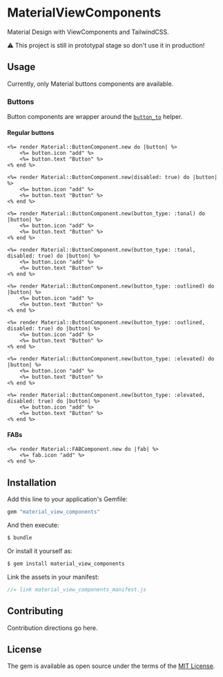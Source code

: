 # MaterialViewComponents
Material Design with ViewComponents and TailwindCSS.


:warning: This project is still in prototypal stage so don't use it in production!

## Usage
Currently, only Material buttons components are available. 

### Buttons
Button components are wrapper around the [`button_to`](https://edgeapi.rubyonrails.org/classes/ActionView/Helpers/UrlHelper.html#method-i-button_to) helper.

#### Regular buttons
```erb
<%= render Material::ButtonComponent.new do |button| %>
	<%= button.icon "add" %>
	<%= button.text "Button" %>
<% end %>

<%= render Material::ButtonComponent.new(disabled: true) do |button| %>
	<%= button.icon "add" %>
	<%= button.text "Button" %>    
<% end %>    
	
<%= render Material::ButtonComponent.new(button_type: :tonal) do |button| %>    
	<%= button.icon "add" %>    
	<%= button.text "Button" %>    
<% end %>    
	
<%= render Material::ButtonComponent.new(button_type: :tonal, disabled: true) do |button| %>    
	<%= button.icon "add" %>    
	<%= button.text "Button" %>    
<% end %>    
	 
<%= render Material::ButtonComponent.new(button_type: :outlined) do |button| %>    
	<%= button.icon "add" %>    
	<%= button.text "Button" %>    
<% end %>        
	 
<%= render Material::ButtonComponent.new(button_type: :outlined, disabled: true) do |button| %>    
	<%= button.icon "add" %>    
	<%= button.text "Button" %>    
<% end %>    
	 
<%= render Material::ButtonComponent.new(button_type: :elevated) do |button| %>    
	<%= button.icon "add" %>    
	<%= button.text "Button" %>    
<% end %>    

<%= render Material::ButtonComponent.new(button_type: :elevated, disabled: true) do |button| %>
	<%= button.icon "add" %>
	<%= button.text "Button" %>
<% end %>
```

#### FABs
```erb
<%= render Material::FABComponent.new do |fab| %>
	<%= fab.icon "add" %>
<% end %>
```

## Installation
Add this line to your application's Gemfile:

```ruby
gem "material_view_components"
```

And then execute:
```bash
$ bundle
```

Or install it yourself as:
```bash
$ gem install material_view_components
```

Link the assets in your manifest:
```js
//= link material_view_components_manifest.js
```

## Contributing
Contribution directions go here.

## License
The gem is available as open source under the terms of the [MIT License](https://opensource.org/licenses/MIT).
